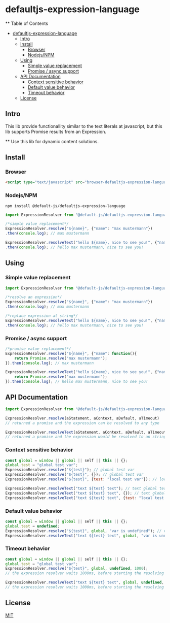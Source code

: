# defaultjs-expression-language

** Table of Contents

- [defaultjs-expression-language](#defaultjs-expression-language)
  - [Intro](#intro)
  - [Install](#install)
    - [Browser](#browser)
    - [Nodejs/NPM](#nodejsnpm)
  - [Using](#using)
    - [Simple value replacement](#simple-value-replacement)
    - [Promise / async support](#promise--async-support)
  - [API Documentation](#api-documentation)
    - [Context sensitive behavior](#context-sensitive-behavior)
    - [Default value behavior](#default-value-behavior)
    - [Timeout behavior](#timeout-behavior)
  - [License](#license)

## Intro

This lib provide functionallity similar to the text literals at javascript, but this lib supports Promise results from an Expression.

** Use this lib for dynamic content solutions.

## Install

### Browser

```html
<script type="text/javascript" src="browser-defaultjs-expression-language.min.js"></script>
```

### Nodejs/NPM

````
npm install @default-js/defaultjs-expression-language

````

```javascript
import ExpressionResolver from "@default-js/defaultjs-expression-language"

/*simple value replacement*/
ExpressionResolver.resolve("${name}", {"name": "max mustermann"})
.then(console.log); // max mustermann

ExpressionResolver.resolveText("hello ${name}, nice to see you!", {"name": "max mustermann"})
.then(console.log); // hello max mustermann, nice to see you!
```

## Using

### Simple value replacement

```javascript
import ExpressionResolver from "@default-js/defaultjs-expression-language"

/*resolve an expression*/
ExpressionResolver.resolve("${name}", {"name": "max mustermann"})
.then(console.log); // max mustermann

/*replace expression at string*/
ExpressionResolver.resolveText("hello ${name}, nice to see you!", {"name": "max mustermann"})
.then(console.log); // hello max mustermann, nice to see you!
```

### Promise / async support

```javascript
/*promise value replacement*/
ExpressionResolver.resolve("${name}", {"name": function(){
	return Promise.resolve("max mustermann");
}).then(console.log); // max mustermann

ExpressionResolver.resolveText("hello ${name}, nice to see you!", {"name": function(){
	return Promise.resolve("max mustermann");
}).then(console.log); // hello max mustermann, nice to see you!
```

## API Documentation

```javascript
import ExpressionResolver from "@default-js/defaultjs-expression-language";

ExpressionResolver.resolve(aStatement, aContext, aDefault, aTimeout) 
// returned a promise and the expression can be resolved to any type 

ExpressionResolver.resolveText(aStatement, aContext, aDefault, aTimeout) 
// returned a promise and the expression would be resolved to an string 
```

### Context sensitive behavior

```javascript
const global = window || global || self || this || {};
global.test = "global test var";
ExpressionResolver.resolve("${test}"); // global test var
ExpressionResolver.resolve("${test}", {}); // global test var
ExpressionResolver.resolve("${test}", {test: "local test var"}); // local test var 

ExpressionResolver.resolveText("text ${test} text"); // text global test var text
ExpressionResolver.resolveText("text ${test} text", {}); // text global test var text
ExpressionResolver.resolveText("text ${test} text", {test: "local test var"}); // text local test var text 
```

### Default value behavior

```javascript
const global = window || global || self || this || {};
global.test = undefined;
ExpressionResolver.resolve("${test}", global, "var is undefined"); // var is undefined
ExpressionResolver.resolveText("text ${test} text", global, "var is undefined"); // text var is undefined text 
```

### Timeout behavior

```javascript
const global = window || global || self || this || {};
global.test = "global test var";
ExpressionResolver.resolve("${test}", global, undefined, 1000); 
// the expression resolver waits 1000ms, before starting the resolving process   

ExpressionResolver.resolveText("text ${test} text", global, undefined, 1000); 
// the expression resolver waits 1000ms, before starting the resolving process
```

## License

[MIT](LICENSE)
